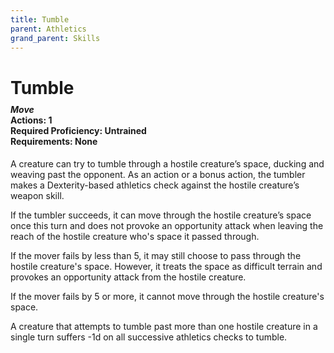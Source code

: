 ```yaml
---
title: Tumble
parent: Athletics
grand_parent: Skills
---
```


# Tumble


<div style="margin-top:-10px;"></div>

#### *Move*<br>**Actions:** 1<br>**Required Proficiency:** Untrained<br>**Requirements:** None
A creature can try to tumble through a hostile creature’s space, ducking and weaving past the opponent. As an action or a bonus action, the tumbler makes a Dexterity-based athletics check against the hostile creature’s weapon skill.

If the tumbler succeeds, it can move through the hostile creature’s space once this turn and does not provoke an opportunity attack when leaving the reach of the hostile creature who's space it passed through.

If the mover fails by less than 5, it may still choose to pass through the hostile creature's space. However, it treats the space as difficult terrain and provokes an opportunity attack from the hostile creature.

If the mover fails by 5 or more, it cannot move through the hostile creature's space. 

A creature that attempts to tumble past more than one hostile creature in a single turn suffers -1d on all successive athletics checks to tumble.
